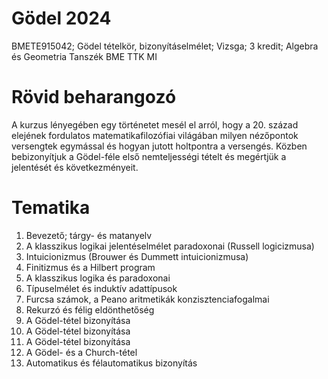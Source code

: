# Gödel 2024

BMETE915042; Gödel tételkör, bizonyításelmélet;	Vizsga;	3 kredit; Algebra és Geometria Tanszék BME TTK MI

# Rövid beharangozó
A kurzus lényegében egy történetet mesél el arról, hogy a 20. század elejének fordulatos matematikafilozófiai világában milyen nézőpontok versengtek egymással és hogyan jutott holtpontra a versengés. Közben bebizonyítjuk a Gödel-féle első nemteljességi tételt és megértjük a jelentését és következményeit.

# Tematika

1. Bevezető; tárgy- és matanyelv
2. A klasszikus logikai jelentéselmélet paradoxonai (Russell logicizmusa)
3. Intuicionizmus (Brouwer és Dummett intuicionizmusa)
4. Finitizmus és a Hilbert program
5. A klasszikus logika és paradoxonai
6. Típuselmélet és induktív adattípusok
7. Furcsa számok, a Peano aritmetikák konzisztenciafogalmai
8. Rekurzó és félig eldönthetőség
9. A Gödel-tétel bizonyítása
10. A Gödel-tétel bizonyítása
11. A Gödel-tétel bizonyítása
12. A Gödel- és a Church-tétel
13. Automatikus és félautomatikus bizonyítás

	
